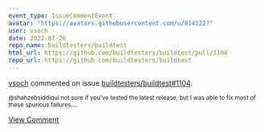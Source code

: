 ```yaml
---
event_type: IssueCommentEvent
avatar: "https://avatars.githubusercontent.com/u/814322?"
user: vsoch
date: 2022-07-26
repo_name: buildtesters/buildtest
html_url: https://github.com/buildtesters/buildtest/pull/1104
repo_url: https://github.com/buildtesters/buildtest
---
```


<a href='https://github.com/vsoch' target='_blank'>vsoch</a> commented on issue <a href='https://github.com/buildtesters/buildtest/pull/1104' target='_blank'>buildtesters/buildtest#1104</a>.

<small>@shahzebsiddiqui not sure if you've tested the latest release, but I was able to fix most of these spurious failures....</small>

<a href='https://github.com/buildtesters/buildtest/pull/1104' target='_blank'>View Comment</a>